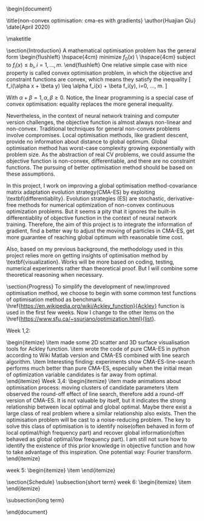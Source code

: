 

\begin{document}


\title{non-convex optimisation: cma-es with gradients}
\author{Huajian Qiu}
\date{April 2020}

\maketitle

\section{Introduction}
A mathematical optimisation problem has the general form 
\begin{flushleft}
\hspace{4cm} minimize $f_0(x)$         \\
\hspace{4cm} subject to $f_i(x) \leq b_i, i=1, ..., m.$
\end{flushleft}
One relative simple case with nice property is called convex optimisation problem, in which the objective and constraint functions are convex, which means they satisfy the inequality
\[ f_i(\alpha x + \beta y) \leq \alpha f_i(x) + \beta f_i(y), i=0, ..., m. \]

With $\alpha + \beta = 1, \alpha, \beta \geq 0$. Notice, the linear programming is a special case of convex optimisation: equality replaces the more general inequality.

Nevertheless, in the context of neural network training and computer version challenges, the objective function is almost always non-linear and non-convex. Traditional techniques for general non-convex problems involve compromises. Local optimisation methods, like gradient descent, provide no information about distance to global optimum. Global optimisation method has worst-case complexity growing exponentially with problem size. As the abstraction of real CV problems, we could assume the objective function is non-convex, differentiable, and there are no constraint functions. The pursuing of better optimisation method should be based on these assumptions. 

In this project, I work on improving a global optimisation method-covariance matrix adaptation evolution strategy(CMA-ES) by exploiting \textbf{differentiablity}. Evolution strategies (ES) are stochastic, derivative-free methods for numerical optimization of non-convex continuous optimization problems. But it seems a pity that it ignores the built-in differentiablity of objective function in the context of neural network training. Therefore, the aim of this project is to integrate the information of gradient, find a better way to adjust the moving of particles in CMA-ES, get more guarantee of reaching global optimum with reasonable time cost. 

Also, based on my previous background, the methodology used in this project relies more on getting insights of optimisation method by \textbf{visualization}. Works will be more based on coding, testing, numerical experiments rather than theoretical proof. But I will combine some theoretical reasoning when necessary.  

\section{Progress}
To simplify the development of new/improved optimisation method, we choose to begin with some common test functions of optimisation method as benchmark. \href{https://en.wikipedia.org/wiki/Ackley_function}{Ackley}  function is used in the first few weeks. Now I change to the other items on the \href{https://www.sfu.ca/~ssurjano/optimization.html}{list}.

Week 1,2: 

\begin{itemize}
    \item made some 2D scatter and 3D surface visualisation tools for Ackley function. 
    \item wrote the code of pure CMA-ES in python according to Wiki Matlab version and CMA-ES combined with line search algorithm.
    \item Interesting finding: experiments show CMA-ES-line-search performs much better than pure CMA-ES, especially when the initial mean of optimization variable 
    candidates is far away from optimal.   
\end{itemize}
Week 3,4:
\begin{itemize}
    \item made animations about optimisation process: moving clusters of candidate parameters
    \item observed the round-off effect of line search, therefore add a round-off version of CMA-ES. It is not valuable by itself, but it indicates the strong relationship between local optimal and global optimal. Maybe there exist a large class of real problem where a similar relationship also exists. Then the optimisation problem will be cast to a noise-reducing problem. The key to solve this class of optimisation is to identify noise(often behaved in form of local optimal/high frequency part) and recover global information(often behaved as global optimal/low frequency part). I am still not sure how to identify the existence of this prior knowledge in objective function and how to take advantage of this inspiration. One potential way: Fourier transform.    
\end{itemize}

week 5:
\begin{itemize}
    \item 
\end{itemize}


\section{Schedule}
\subsection{short term}
week 6:
\begin{itemize}
    \item 
\end{itemize}

\subsection{long term}


\end{document}
